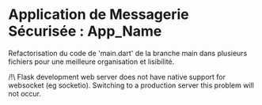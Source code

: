 # Application de Messagerie Sécurisée : App_Name
Refactorisation du code de 'main.dart' de la branche main dans plusieurs fichiers pour une meilleure organisation et lisibilité.

/!\ Flask development web server does not have native support for websocket (eg socketio). Switching to a production server this problem will not occur.
